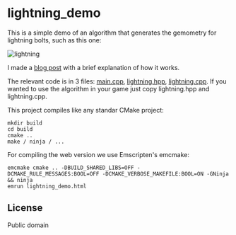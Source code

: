 # lightning_demo

This is a simple demo of an algorithm that generates the gemometry for lightning bolts, such as this one:

![lightning](https://tuket.github.io/img/lightnings/demo_lightning.png)

I made a [blog post](https://tuket.github.io/posts/2022-10-12-lightnings/) with a brief explanation of how it works.

The relevant code is in 3 files: [main.cpp](https://github.com/tuket/lightning_demo/blob/master/src/main.cpp), [lightning.hpp](https://github.com/tuket/lightning_demo/blob/master/src/lightning.hpp), [lightning.cpp](https://github.com/tuket/lightning_demo/blob/master/src/lightning.cpp). If you wanted to use the algorithm in your game just copy lightning.hpp and lightning.cpp.

This project compiles like any standar CMake project:

```
mkdir build
cd build
cmake ..
make / ninja / ...
```

For compiling the web version we use Emscripten's emcmake:
```
emcmake cmake .. -DBUILD_SHARED_LIBS=OFF -DCMAKE_RULE_MESSAGES:BOOL=OFF -DCMAKE_VERBOSE_MAKEFILE:BOOL=ON -GNinja && ninja
emrun lightning_demo.html
```

## License
Public domain
